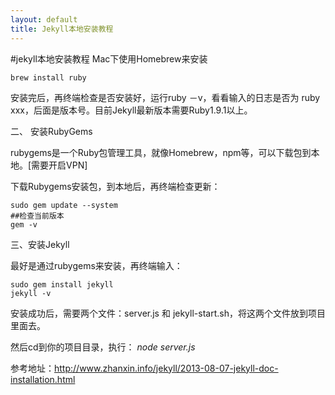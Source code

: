 ```yaml
---
layout: default
title: Jekyll本地安装教程
---
```


#jekyll本地安装教程
Mac下使用Homebrew来安装

	brew install ruby
	
安装完后，再终端检查是否安装好，运行ruby －v，看看输入的日志是否为 ruby xxx，后面是版本号。目前Jekyll最新版本需要Ruby1.9.1以上。

二、 安装RubyGems

rubygems是一个Ruby包管理工具，就像Homebrew，npm等，可以下载包到本地。[需要开启VPN]

下载Rubygems安装包，到本地后，再终端检查更新：

	sudo gem update --system
	##检查当前版本
	gem -v
	
三、安装Jekyll

最好是通过rubygems来安装，再终端输入：

	sudo gem install jekyll
	jekyll -v
	
安装成功后，需要两个文件：server.js 和 jekyll-start.sh，将这两个文件放到项目里面去。

然后cd到你的项目目录，执行： *node server.js*

参考地址：http://www.zhanxin.info/jekyll/2013-08-07-jekyll-doc-installation.html

<link rel="stylesheet" href="{{ site.static }}css/mdcss/pygments.css">
